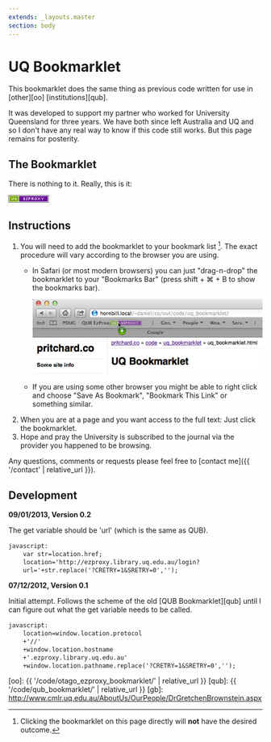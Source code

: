 ```yaml
---
extends: _layouts.master
section: body
---
```


# UQ Bookmarklet

This bookmarklet does the same thing as previous code written for use in [other][oo] [institutions][qub].  

It was developed to support my partner who worked for University Queensland for three years. We have both since left Australia and UQ and so I don't have any real way to know if this code still works. But this page remains for posterity.

## The Bookmarklet

There is nothing to it.  Really, this is it:

<a href="javascript:var str=location.href;location='http://ezproxy.library.uq.edu.au/login?url='+str.replace('?CRETRY=1&SRETRY=0','');"><img src="./uq_ezproxy.png" alt="UQ EzProxy" /></a>

## Instructions

1.  You will need to add the bookmarklet to your bookmark list [^1]. The exact procedure will vary according to the browser you are using.
    -   In Safari (or most modern browsers) you can just "drag-n-drop" the
        bookmarklet to your "Bookmarks Bar" (press shift + ⌘ + B to show
        the bookmarks bar).

        ![Draging-and-droping in Safari](./safari_howto.png)

    -   If you are using some other browser you might be able to right
        click and choose "Save As Bookmark", "Bookmark This Link" or
        something similar.
2.  When you are at a page and you want access to the full text: Just
    click the bookmarklet.
3.  Hope and pray the University is subscribed to the journal via the
    provider you happened to be browsing.

Any questions, comments or requests please feel free to [contact me]({{ '/contact' | relative_url }}).

## Development

**09/01/2013, Version 0.2**

The get variable should be 'url' (which is the same as QUB).  

	javascript:
		var str=location.href;
		location='http://ezproxy.library.uq.edu.au/login?
		url='+str.replace('?CRETRY=1&SRETRY=0','');

**07/12/2012, Version 0.1**

Initial attempt. Follows the scheme of the old [QUB Bookmarklet][qub] until I can figure out what the get variable needs to be called.

	javascript:
		location=window.location.protocol
		+'//'
		+window.location.hostname
		+'.ezproxy.library.uq.edu.au'
		+window.location.pathname.replace('?CRETRY=1&SRETRY=0','');

[^1]: Clicking the bookmarklet on this page directly will **not** have the desired outcome.

[uq]: http://www.uq.edu.au
[oo]: {{ '/code/otago_ezproxy_bookmarklet/' | relative_url }}
[qub]: {{ '/code/qub_bookmarklet/' | relative_url }}
[gb]: http://www.cmlr.uq.edu.au/AboutUs/OurPeople/DrGretchenBrownstein.aspx
